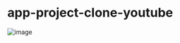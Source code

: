 # app-project-clone-youtube
![image](https://github.com/user-attachments/assets/25ab767b-886e-4684-add7-b5a28d2ab11c)
